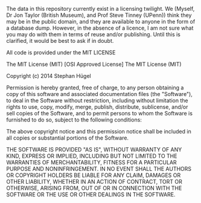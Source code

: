 The data in this repository currently exist in a licensing twilight. We (Myself, Dr Jon Taylor (British Museum), and Prof Steve Tinney (UPenn)) think they may be in the public domain, and they are available to anyone in the form of a database dump. However, in the absence of a licence, I am not sure what you may do with them in terms of reuse and/or publishing. Until this is clarified, it would be best to ask if in doubt.

All code is provided under the MIT LICENSE

The MIT License (MIT)
[OSI Approved License]
The MIT License (MIT)

Copyright (c) 2014 Stephan Hügel

Permission is hereby granted, free of charge, to any person obtaining a copy
of this software and associated documentation files (the "Software"), to deal
in the Software without restriction, including without limitation the rights
to use, copy, modify, merge, publish, distribute, sublicense, and/or sell
copies of the Software, and to permit persons to whom the Software is
furnished to do so, subject to the following conditions:

The above copyright notice and this permission notice shall be included in
all copies or substantial portions of the Software.

THE SOFTWARE IS PROVIDED "AS IS", WITHOUT WARRANTY OF ANY KIND, EXPRESS OR
IMPLIED, INCLUDING BUT NOT LIMITED TO THE WARRANTIES OF MERCHANTABILITY,
FITNESS FOR A PARTICULAR PURPOSE AND NONINFRINGEMENT. IN NO EVENT SHALL THE
AUTHORS OR COPYRIGHT HOLDERS BE LIABLE FOR ANY CLAIM, DAMAGES OR OTHER
LIABILITY, WHETHER IN AN ACTION OF CONTRACT, TORT OR OTHERWISE, ARISING FROM,
OUT OF OR IN CONNECTION WITH THE SOFTWARE OR THE USE OR OTHER DEALINGS IN
THE SOFTWARE.
